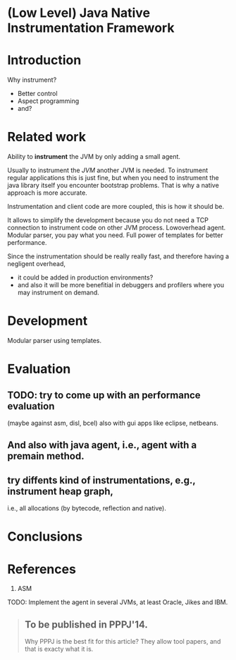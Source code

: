 (Low Level) Java Native Instrumentation Framework
=================================================

# Introduction


Why instrument?
*  Better control
*  Aspect programming
*  and?

# Related work

Ability to **instrument** the JVM by only adding a small agent.


Usually to instrument the *JVM* another JVM is needed.
To instrument regular applications this is just fine,
but when you need to instrument the java library itself you encounter 
bootstrap problems.
That is why a native approach is more accurate.

Instrumentation and client code are more coupled, this is how it should be.

It allows to simplify the development because you do not need a TCP 
connection to instrument code on other JVM process.
Lowoverhead agent.
Modular parser, you pay what you need. Full power of templates for better 
performance.


Since the instrumentation should be really really fast, and therefore having a 
negligent overhead,
* it could be added in production environments?
* and also it will be more benefitial in debuggers and profilers where you may 
instrument on demand. 

# Development

Modular parser using templates.

# Evaluation

## TODO: try to come up with an performance evaluation 
(maybe against asm, disl, bcel) also with gui apps 
like eclipse, netbeans.

## And also with java agent, i.e., agent with a premain method.
 
## try diffents kind of instrumentations, e.g., instrument heap graph, 
i.e., all allocations (by bytecode, reflection and native).

## 
# Conclusions


# References

1. ASM

TODO:
Implement the agent in several JVMs, at least Oracle, Jikes and IBM.

> ## To be published in PPPJ'14.
> Why PPPJ is the best fit for this article?
> They allow tool papers, and that is exacty what it is.
